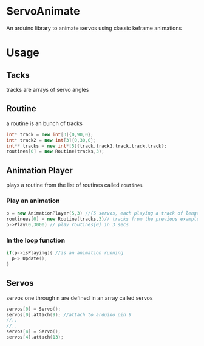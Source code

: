 # ServoAnimate
An arduino library to animate servos using classic keframe animations

# Usage
## Tacks
tracks are arrays of servo angles
## Routine
a routine is an bunch of tracks
```c++
int* track = new int[3]{0,90,0};
int* track2 = new int[3]{0,30,0};
int** tracks = new int*[5]{track,track2,track,track,track};
routines[0] = new Routine(tracks,3);
```
## Animation Player
plays a routine from the list of routines called `routines`

### Play an animation
```c++
p = new AnimationPlayer(5,3) //(5 servos, each playing a track of length 3)
routinees[0] = new Routine(tracks,3)// tracks from the previous example
p->Play(0,3000) // play routines[0] in 3 secs
```
### In the loop function
```c++
if(p->isPlaying){ //is an animation running
  p-> Update();
}
```
## Servos
servos one through n are defined in an array called servos
```c++
servos[0] = Servo();
servos[0].attach(9); //attach to arduino pin 9
//..
//..
servos[4] = Servo();
servos[4].attach(13);
```
